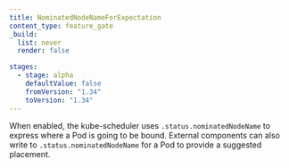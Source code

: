 ```yaml
---
title: NominatedNodeNameForExpectation
content_type: feature_gate
_build:
  list: never
  render: false

stages:
  - stage: alpha
    defaultValue: false
    fromVersion: "1.34"
    toVersion: "1.34"
---
```


When enabled, the kube-scheduler uses `.status.nominatedNodeName` to express where a
Pod is going to be bound.
External components can also write to `.status.nominatedNodeName` for a Pod to provide
a suggested placement.
